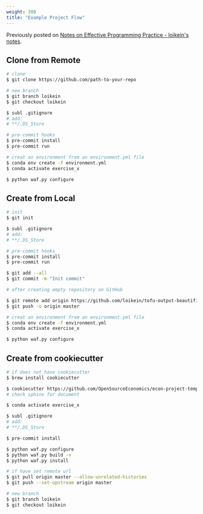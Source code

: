 ```yaml
---
weight: 300
title: "Example Project Flow"
---
```


Previously posted on [Notes on Effective Programming Practice - loikein's notes](https://notes.loikein.one/post/2019/10/notes-effective-programming/).

## Clone from Remote

```bash
# clone
$ git clone https://github.com/path-to-your-repo

# new branch
$ git branch loikein
$ git checkout loikein

$ subl .gitignore
# add:
# **/.DS_Store

# pre-commit hooks
$ pre-commit install
$ pre-commit run

# creat an environment from an environment.yml file
$ conda env create -f environment.yml
$ conda activate exercise_x

$ python waf.py configure
```

## Create from Local

```bash
# init
$ git init

$ subl .gitignore
# add:
# **/.DS_Store

# pre-commit hooks
$ pre-commit install
$ pre-commit run

$ git add --all
$ git commit -m "Init commit"

# after creating empty repository on GitHub

$ git remote add origin https://github.com/loikein/tofu-output-beautifier.git
$ git push -u origin master

# creat an environment from an environment.yml file
$ conda env create -f environment.yml
$ conda activate exercise_x

$ python waf.py configure
```

## Create from cookiecutter

```bash
# if does not have cookiecutter
$ brew install cookiecutter

$ cookiecutter https://github.com/OpenSourceEconomics/econ-project-templates/archive/v0.3.2.zip
# check sphinx for document

$ conda activate exercise_x

$ subl .gitignore
# add:
# **/.DS_Store

$ pre-commit install

$ python waf.py configure
$ python waf.py build -v
$ python waf.py install

# if have set remote url
$ git pull origin master --allow-unrelated-histories
$ git push --set-upstream origin master

# new branch
$ git branch loikein
$ git checkout loikein
```
